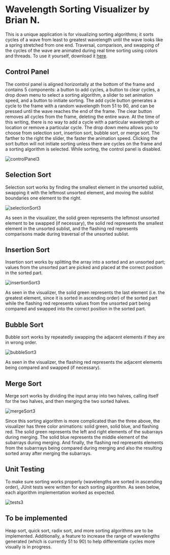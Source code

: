 # Wavelength Sorting Visualizer by Brian N.
This is a unique application is for visualizing sorting algorithms; it sorts cycles of a wave from least to greatest wavelength until the wave looks like a spring stretched from one end. Traversal, comparison, and swapping of the cycles of the wave are animated during real time sorting using colors and threads. To use it yourself, download it [here](https://drive.google.com/uc?id=1LLblZcjqLiA1N0F-BB0DEEGDy8JPzbXU&export=download).


## Control Panel ##
The control panel is aligned horizontally at the bottom of the frame and contains 5 components: a button to add cycles, a button to clear cycles, a drop down menu to select a sorting algorithm, a slider to set animation speed, and a button to initiate sorting. The add cycle button generates a cycle to the frame with a random wavelength from 51 to 90, and can be pressed until the wave reaches the end of the frame. The clear button removes all cycles from the frame, deleting the entire wave. At the time of this writing, there is no way to add a cycle with a particular wavelength or location or remove a particular cycle. The drop down menu allows you to choose from selection sort, insertion sort, bubble sort, or merge sort. The farther to the right the slider, the faster the animation speed. Clicking the sort button will not initiate sorting unless there are cycles on the frame and a sorting algorithm is selected. While sorting, the control panel is disabled.

![controlPanel3](https://user-images.githubusercontent.com/72827220/104863792-13fd2d80-5905-11eb-8064-4a81cffe3ef8.gif)

## Selection Sort ##
Selection sort works by finding the smallest element in the unsorted sublist, swapping it with the leftmost unsorted element, and moving the sublist boundaries one element to the right. 

![selectionSort3](https://user-images.githubusercontent.com/72827220/104863807-1e1f2c00-5905-11eb-9849-2957cb62b5c7.gif)

As seen in the visualizer, the solid green represents the leftmost unsorted element to be swapped (if necessary), the solid red represents the smallest element in the unsorted sublist, and the flashing red represents comparisons made during traversal of the unsorted sublist.

## Insertion Sort ##
Insertion sort works by splitting the array into a sorted and an unsorted part; values from the unsorted part are picked and placed at the correct position in the sorted part. 

![insertionSort3](https://user-images.githubusercontent.com/72827220/104863840-355e1980-5905-11eb-9aba-4faa985bf373.gif)

As seen in the visualizer, the solid green represents the last element (i.e. the greatest element, since it is sorted in ascending order) of the sorted part while the flashing red represents values from the unsorted part being compared and swapped into the correct position in the sorted part.

## Bubble Sort ##
Bubble sort works by repeatedly swapping the adjacent elements if they are in wrong order. 

![bubbleSort3](https://user-images.githubusercontent.com/72827220/104863852-3f801800-5905-11eb-9343-bd85bfefe66c.gif)

As seen in the visualizer, the flashing red represents the adjacent elements being compared and swapped (if necessary).

## Merge Sort ##
Merge sort works by dividing the input array into two halves, calling itself for the two halves, and then merging the two sorted halves. 

![mergeSort3](https://user-images.githubusercontent.com/72827220/104863860-4ad34380-5905-11eb-9cd0-ae7b16e47d0c.gif)

Since this sorting algorithm is more complicated than the three above, the visualizer has three color animations: solid green, solid blue, and flashing red. The solid green represents the left and right elements of the subarrays during merging. The solid blue represents the middle element of the subarrays during merging. And finally, the flashing red represents elements from the subarrrays being compared during merging and also the resulting sorted array after merging the subarrays.

## Unit Testing ##
To make sure sorting works properly (wavelengths are sorted in ascending order), JUnit tests were written for each sorting algorithm. As seen below, each algorithm implementation worked as expected.

![tests3](https://user-images.githubusercontent.com/72827220/104863874-545cab80-5905-11eb-98c4-f9c7dc6e8152.gif)

## To be implemented ##
Heap sort, quick sort, radix sort, and more sorting algorithms are to be implemented. Additionally, a feature to increase the range of wavelengths generated (which is currently 51 to 90) to help differentiate cycles more visually is in progress.

